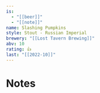 ```yaml
---
is:
  - "[[beer]]"
  - "[[note]]"
name: Slashing Pumpkins
style: Stout - Russian Imperial
brewery: "[[Lost Tavern Brewing]]"
abv: 10
rating: 👍
last: "[[2022-10]]"
---
```

# Notes
